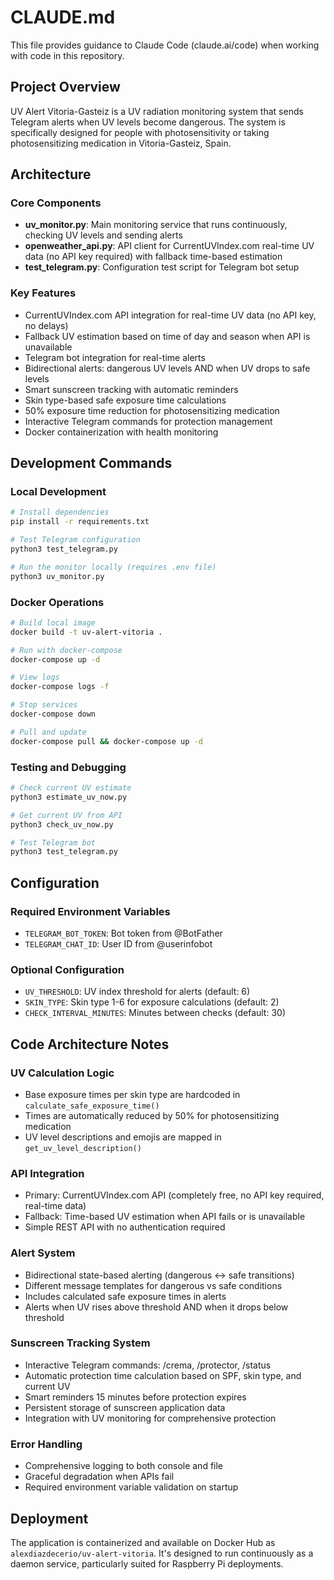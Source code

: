 # CLAUDE.md

This file provides guidance to Claude Code (claude.ai/code) when working with code in this repository.

## Project Overview

UV Alert Vitoria-Gasteiz is a UV radiation monitoring system that sends Telegram alerts when UV levels become dangerous. The system is specifically designed for people with photosensitivity or taking photosensitizing medication in Vitoria-Gasteiz, Spain.

## Architecture

### Core Components

- **uv_monitor.py**: Main monitoring service that runs continuously, checking UV levels and sending alerts
- **openweather_api.py**: API client for CurrentUVIndex.com real-time UV data (no API key required) with fallback time-based estimation
- **test_telegram.py**: Configuration test script for Telegram bot setup

### Key Features

- CurrentUVIndex.com API integration for real-time UV data (no API key, no delays)
- Fallback UV estimation based on time of day and season when API is unavailable
- Telegram bot integration for real-time alerts
- Bidirectional alerts: dangerous UV levels AND when UV drops to safe levels
- Smart sunscreen tracking with automatic reminders
- Skin type-based safe exposure time calculations
- 50% exposure time reduction for photosensitizing medication
- Interactive Telegram commands for protection management
- Docker containerization with health monitoring

## Development Commands

### Local Development
```bash
# Install dependencies
pip install -r requirements.txt

# Test Telegram configuration
python3 test_telegram.py

# Run the monitor locally (requires .env file)
python3 uv_monitor.py
```

### Docker Operations
```bash
# Build local image
docker build -t uv-alert-vitoria .

# Run with docker-compose
docker-compose up -d

# View logs
docker-compose logs -f

# Stop services
docker-compose down

# Pull and update
docker-compose pull && docker-compose up -d
```

### Testing and Debugging
```bash
# Check current UV estimate
python3 estimate_uv_now.py

# Get current UV from API
python3 check_uv_now.py

# Test Telegram bot
python3 test_telegram.py
```

## Configuration

### Required Environment Variables
- `TELEGRAM_BOT_TOKEN`: Bot token from @BotFather
- `TELEGRAM_CHAT_ID`: User ID from @userinfobot

### Optional Configuration
- `UV_THRESHOLD`: UV index threshold for alerts (default: 6)
- `SKIN_TYPE`: Skin type 1-6 for exposure calculations (default: 2)
- `CHECK_INTERVAL_MINUTES`: Minutes between checks (default: 30)

## Code Architecture Notes

### UV Calculation Logic
- Base exposure times per skin type are hardcoded in `calculate_safe_exposure_time()`
- Times are automatically reduced by 50% for photosensitizing medication
- UV level descriptions and emojis are mapped in `get_uv_level_description()`

### API Integration
- Primary: CurrentUVIndex.com API (completely free, no API key required, real-time data)
- Fallback: Time-based UV estimation when API fails or is unavailable
- Simple REST API with no authentication required

### Alert System
- Bidirectional state-based alerting (dangerous ↔ safe transitions)
- Different message templates for dangerous vs safe conditions
- Includes calculated safe exposure times in alerts
- Alerts when UV rises above threshold AND when it drops below threshold

### Sunscreen Tracking System
- Interactive Telegram commands: /crema, /protector, /status
- Automatic protection time calculation based on SPF, skin type, and current UV
- Smart reminders 15 minutes before protection expires
- Persistent storage of sunscreen application data
- Integration with UV monitoring for comprehensive protection

### Error Handling
- Comprehensive logging to both console and file
- Graceful degradation when APIs fail
- Required environment variable validation on startup

## Deployment

The application is containerized and available on Docker Hub as `alexdiazdecerio/uv-alert-vitoria`. It's designed to run continuously as a daemon service, particularly suited for Raspberry Pi deployments.